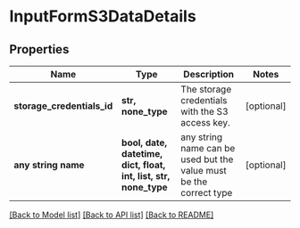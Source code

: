 # InputFormS3DataDetails


## Properties
Name | Type | Description | Notes
------------ | ------------- | ------------- | -------------
**storage_credentials_id** | **str, none_type** | The storage credentials with the S3 access key. | [optional] 
**any string name** | **bool, date, datetime, dict, float, int, list, str, none_type** | any string name can be used but the value must be the correct type | [optional]

[[Back to Model list]](../README.md#documentation-for-models) [[Back to API list]](../README.md#documentation-for-api-endpoints) [[Back to README]](../README.md)


